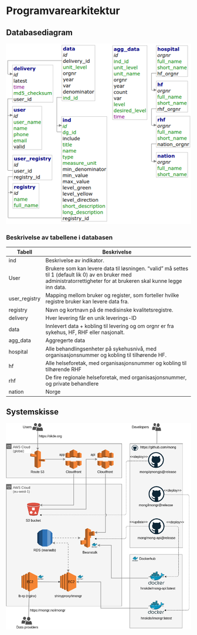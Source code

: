 # Programvarearkitektur

## Databasediagram

<img src="https://raw.githubusercontent.com/mong/db/master/er_imongr.png" alt="Databasediagram fra mong/db/er_imongr.png">

### Beskrivelse av tabellene i databasen

Tabell  | Beskrivelse
--- | ---
ind | Beskrivelse av indikator. 
User | Brukere som kan levere data til løsningen. “valid” må settes til 1 (default lik 0) av en bruker med administratorrettigheter for at brukeren skal kunne legge inn data. 
user_registry | Mapping mellom bruker og register, som forteller hvilke registre bruker kan levere data fra.
registry | Navn og kortnavn på de medisinske kvalitetsregistre.
delivery | Hver levering får en unik leverings-ID 
data | Innlevert data + kobling til levering og om orgnr er fra sykehus, HF, RHF eller nasjonalt. 
agg_data | Aggregerte data 
hospital | Alle behandlingsenheter på sykehusnivå, med organisasjonsnummer og kobling til tilhørende HF.
hf | Alle helseforetak, med organisasjonsnummer og kobling til tilhørende RHF
rhf | De fire regionale helseforetak, med organisasjonsnummer, og private behandlere
nation | Norge

## Systemskisse

<img src="fig/aws_setup.png" alt="AWS-setup">